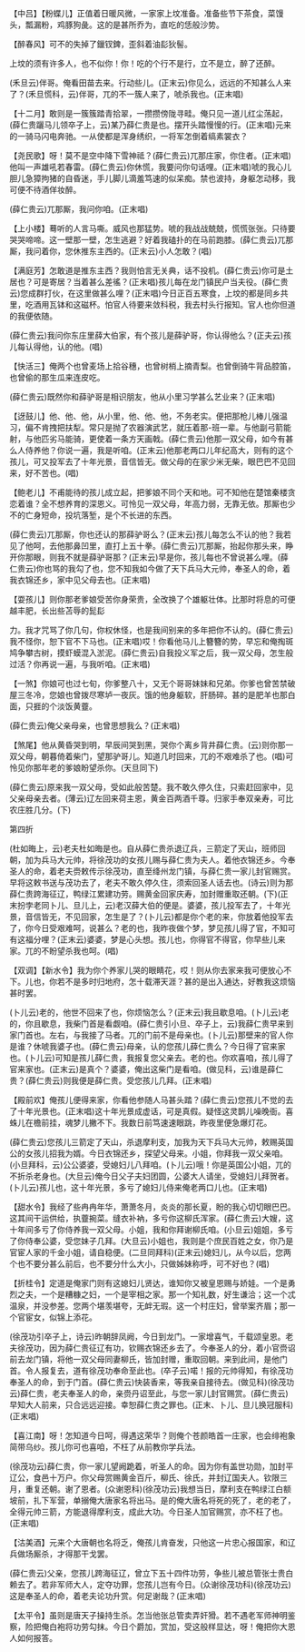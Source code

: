 <!-- { "loadSidebar": true } -->
【中吕】【粉蝶儿】正值着日暖风微，一家家上坟准备。准备些节下茶食，菜馒头，瓢漏粉，鸡豚狗彘。这的是甚所乔为，直吃的恁般沙势。

【醉春风】可不的失掉了鑞钗錍，歪斜着油髟狄髻。

上坟的须有许多人，也不似你！你！吃的个行不是行，立不是立，醉了还醉。

(禾旦云)伴哥。俺看田苗去来。行动些儿。(正末云)你见么，远远的不知甚么人来了？(禾旦慌科，云)伴哥，兀的不一簇人来了，唬杀我也。(正末唱)

【十二月】敢则是一簇簇踏青拾翠，一攒攒傍陇寻畦。俺只见一道儿红尘荡起，(薛仁贵躧马儿领卒子上，云)某乃薛仁贵是也。摆开头踏慢慢的行。(正末唱)元来的一骑马闪电奔驰。一从使都是浑身绣织，一将军怎倒着缟素裳衣？

【尧民歌】呀！莫不是空中降下雪神祗？(薛仁贵云)兀那庄家，你住者。(正末唱)他叫一声雄吼若春雷。(薛仁贵云)你休慌，我要问你句话哩。(正末唱)唬的我心儿胆儿急獐拘猪的自昏迷，手儿脚儿滴羞笃速的似呆痴。禁也波持，身躯怎动移，我可便不待酒佯妆醉。

(薛仁贵云)兀那厮，我问你咱。(正末唱)

【上小楼】蓦听的人言马嘶。威风也那猛势。唬的我战战兢兢，慌慌张张。只待要哭哭啼啼。这一壁那一壁，怎生逃避？好着我磕扑的在马前跑膝。(薛仁贵云)兀那厮，我问着你，您休推东主西的。(正末云)小人怎敢？(唱)

【满庭芳】怎敢道是推东主西？我则怕言无关典，话不投机。(薛仁贵云)你可是土居也？可是寄居？当着甚么差徭？(正末唱)孩儿每在龙门镇民户当夫役。(薛仁贵云)您成群打伙，在这里做甚么哩？(正末唱)今日正百五寒食，上坟的都是同乡共里，吃酒用瓦钵和这磁杯。怕官人待要来敛科税，我去村头行报知。官人也你但道的我便依随。

(薛仁贵云)我问你东庄里薛大伯家，有个孩儿是薛驴哥，你认得他么？(正夫云)孩儿每认得他，认的他。(唱)

【快活三】俺两个也曾麦场上拾谷穗，也曾树梢上摘青梨。也曾倒骑牛背品腔笛，也曾偷的那生瓜来连皮吃。

(薛仁贵云)既然你和薛驴哥是相识朋友，他从小里习学甚么艺业来？(正末唱)

【迓鼓儿】他、他、他，从小里，他、他、他，不务老实。便把那枪儿棒儿强温习，偏不肯拽把扶犁。常只是抛了农器演武艺，就压着那-班一辈。与他副弓箭能射，与他匹劣马能骑，更使着一条方天画戟。(薛仁贵云)他那一双父母，如今有甚么人侍养他？你说一遍，我是听咱。(正末云)他那老两口儿年纪高大，则有的这个孩儿，可又投军去了十年光景，音信皆无。做父母的在家少米无柴，眼巴巴不见回来，好不苦也。(唱)

【鲍老儿】不甫能待的孩儿成立起，把爹娘不同个天和地。可不知他在楚馆秦楼贪恋着谁？全不想养育的深恩义。可怜见一双父母，年高力弱，无靠无依。那厮也少不的亡身短命，投坑落堑，是个不长进的东西。

(薛仁贵云)兀那厮，你也还认的那薛驴哥么？(正末云)孩儿每怎么不认的他？我若见了他呵，去他那鼻凹里，直打上五十拳。(薛仁贵云)兀那厮，抬起你那头来，睁开你那眼，则我不就是薛驴哥那？(正末云)早是你，孩儿每也不曾说甚么哩。(薛仁贵云)你也骂的我勾了也，您不知我如今做了天下兵马大元帅，奉圣人的命，着我衣锦还乡，家中见父母去也。(正末唱)

【耍孩儿】则你那老爹娘受苦你身荣贵，全改换了个雄躯壮体。比那时将息的可便越丰肥，长出些苫辱的髭髟

力。我才咒骂了你几句，你权休怪，也是我间别来的多年把你不认的。(薛仁贵云)我不怪你，恕下官不下马也。(正末唱)哎！你看他马儿上簪簪的势，早忘和俺掏斑鸠争攀古树，摸虾蟆混入淤泥。(薛仁贵云)自我投义军之后，我一双父母，怎生般过活？你再说一遍，与我听咱。(正末唱)

【一煞】你娘可也过七旬，你爹整八十，又无个哥哥妹妹和兄弟。你爹也曾苦禁破屋三冬冷，您娘也曾拨尽寒垆一夜灰。饿的他身躯软，肝肠碎。甚的是肥羊也那白面，只捱的个淡饭黄虀。

(薛仁贵云)俺父亲母亲，也曾思想我么？(正末唱)

【煞尾】他从黄昏哭到明，早辰间哭到黑，哭你个离乡背井薛仁贵。(云)则你那一双父母，朝暮倚着柴门，望那驴哥儿。知道几时回来，兀的不艰难杀了也。(唱)可怜见你那年老的爹娘盼望杀你。(天旦同下)

(薛仁贵云)原来我一双父母，受如此般苦楚。我不敢久停久住，只索赶回家中，见父亲母亲去者。(薄云)辽左回来荷主恩，黄金百两酒千尊。归家手奉双亲寿，可比农庄胜几分。(下)


第四折

(杜如晦上，云)老夫杜如晦是也。自从薛仁贵杀退辽兵，三箭定了天山，班师回朝，加为兵马大元帅，将徐茂功的女孩儿赐与薛仁贵为夫人。着他衣锦还乡。今奉圣人的命，着老夫赍敕传示徐茂功，直至绛州龙门镇，与薛仁贵一家儿封官赐赏。早将这敕书送与茂功去了，老夫不敢久停久住，须索回圣人话去也。(诗云)则为那薛仁贵跨海征辽，鸭绿江累建功劳。赐黄金回家庆寿，加封赠重取还朝。(下)(正末扮孛老同卜儿、旦儿上，云)老汉薛大伯的便是。婆婆，孩儿投军去了，十年光景，音信皆无，不见回家，怎生是了？(卜儿云)都是你个老的来，你放着他投军去了，你今日受艰难呵，说甚么？老的也，我昨夜做个梦，梦见孩儿得了官，不知可有这福分哩？(正末云)婆婆，梦是心头想。孩儿也，你得官不得官，你早些儿来家。兀的不盼望杀我也呵。(唱)

【双调】【新水令】我为你个养家儿哭的眼睛花，哎！则从你去家来我可便放心不下。儿也，你若不是多时归地府，怎十载滞天涯？甚的是出入通达，好教我这烦恼甚时罢。

(卜儿云)老的，他世不回来了也，你烦恼怎么？(正末云)我且歇息咱。(卜儿云)老的，你且歇息，我柴门首是看觑咱。(薛仁贵引小旦、卒子上，云)我薛仁贵早来到家门首也。左右，与我接了马者。兀的门前不是母亲也。(卜儿云)那壁来的官人你是谁？休唬我婆子也。(薛仁贵云)母亲，认的您孩儿薛仁贵么？今日得了官来家也。(卜儿云)可知是孩儿薛仁贵，我报复您父亲去。老的也。你欢喜咱，孩儿得了官来家也。(正末云)是真个？婆婆，俺出这柴门是看咱。(做见科，云)谁是薛仁贵？(薛仁贵云)则我便是薛仁贵。受您孩儿几拜。(正末唱)

【殿前欢】俺孩儿便得来家，你看他参随人马甚头踏？(薛仁贵云)您孩儿不觉的去了十年光景也。(正末唱)这十年光景成虚话，可是真假。疑怪这灵鹊儿噪晚衙。喜蛛儿在檐前挂，魂梦儿撇不下。我数日前笃速速眼跳，昨夜里便急爆灯花。

(薛仁贵云)您孩儿三箭定了天山，杀退摩利支，加我为天下兵马大元帅，敕赐英国公的女孩儿招我为婿。今日衣锦还乡，探望父母来。小姐，你拜我一双父亲咱。(小旦拜科，云)公公婆婆，受媳妇儿八拜咱。(卜儿云)哦！你是英国公小姐，兀的不折杀老身也。(大旦云)俺今日父子夫妇团圆，公婆大人请坐，受媳妇儿拜贺者。(卜儿云)孩儿也，这十年光景，多亏了媳妇儿侍来俺老两口儿也。(正末唱)

【甜水令】我经了些冉冉年华，萧萧冬月，炎炎的那长夏，盼的我心切切眼巴巴。这其间干运供给，执虀捥菜。缝衣补衲，多亏你这柳氏浑家。(薛仁贵云)大嫂，这十年间多亏了你侍养我一双父母。小姐，我和你拜谢柳氏咱。(小旦云)姐姐，多亏了你侍奉公婆，受您妹子几拜。(大旦云)小姐也，我则是个庶民百姓之女，你乃是官宦人家的千金小姐，请自稳便。(二旦同拜科)(正末云)媳妇儿，从今以后，您两个也不要分甚么前后，也不要分什么大小，只做姊妹称呼，可不好也？(唱)

【折桂令】定道是俺家门则有这媳妇儿贤达，谁知你又被皇恩赐与娇娃。一个是勇烈之夫，一个是糟糠之妇，一个是宰相之家。那一个知礼数，好生谦洽；这一个忒温泉，并没参差。您两个堪羡堪夸，无衅无瑕。这一个村庄妇，曾举案齐眉；那一个官宦女，似锦上添花。

(徐茂功引卒子上，诗云)昨朝辞凤阙，今日到龙门。一家增喜气，千载颂皇恩。老夫徐茂功，因为薛仁贵征辽有功，钦赐衣锦还乡去了。今奉圣人的分，着小官赍诏前去龙门镇，将他一双父母同妻柳氏，皆加封赠，重取回朝。来到此间，是他门首。令人报复去，道有徐茂功奉命至此也。(卒子云)喏！报的元帅得知，有徐茂功奉圣人的命，到于门首。(薛仁贵云)快装香来，等我亲自接待去。(做见科)(徐茂功云)薛仁贵，老夫奉圣人的命，亲赍丹诏至此，与您一家儿封官赐赏。(薛仁贵云)早知大人前来，只合远远迎接。幸恕薛仁贵之罪也。(正末、卜儿、旦儿换冠服科)(正末唱)

【喜江南】呀！怎知道今日呵，得遇这荣华？则俺个苍颜皓首一庄家，也会绯袍象简带乌纱。孩儿你可也喜咱，不枉了从前教你学兵法。

(徐茂功云)薛仁贵，你一家儿望阙跪着，听圣人的命。因为你有盖世功勋，加封平辽公，食邑十万户。你父母赏赐黄金百斤，柳氏、徐氏，并封辽国夫人。钦限三月，重复还朝。谢了恩者。(众谢恩科)(徐茂功云)我想当日，摩利支在鸭绿江白额坡前，扎下军营，单搦俺大唐家名将出马。是的俺大唐名将死的死了，老的老了，全得元帅三箭，方能退得摩利支，成此大功。今日圣人加官赐赏，亦不枉了也。(正末唱)

【沽美酒】元来个大唐朝也名将乏，俺孩儿肯奋发，只他这一片忠心报国家，和辽兵做场厮杀，才得那干戈罢。

(薛仁贵云)父亲，您孩儿跨海征辽，曾立下五十四件功劳，争些儿被总管张士贵白赖去了。若非军师大人，定夺功罪，您孩儿岂有今日。(众谢徐茂功科)(徐茂功云)这是奉圣人的命，着老夫论功升赏。何足谢哉？(正末唱)

【太平令】虽则是唐天子操持生杀。怎当他张总管卖弄奸猾。若不遇老军师神明鉴察，险把俺白袍将功劳勾抹。今日个爵加，赏加，受这般样显达，呀！俺把你大恩人如何报答。

